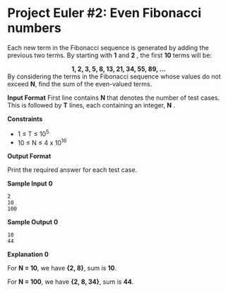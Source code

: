 # Project Euler #2: Even Fibonacci numbers

Each new term in the Fibonacci sequence is generated by adding the previous two terms. By starting with **1** and **2** , the first **10** terms will be:
**<div align='center'> 1, 2, 3, 5, 8, 13, 21, 34, 55, 89, ... </div>**
By considering the terms in the Fibonacci sequence whose values do not exceed **N**, find the sum of the even-valued terms.

**Input Format**
First line contains **N** that denotes the number of test cases. This is followed by **T** lines, each containing an integer, **N** .

**Constraints**
- 1 &le; T &le; 10<sup>5<sup>
- 10 &le; N &le; 4 x 10<sup>16<sup>

**Output Format**

Print the required answer for each test case.

**Sample Input 0**
```
2
10
100
```

**Sample Output 0**
```
10
44
```

**Explanation 0**

For **N = 10**, we have **{2, 8}**, sum is **10**.

For **N = 100**, we have **{2, 8, 34}**, sum is **44**.
